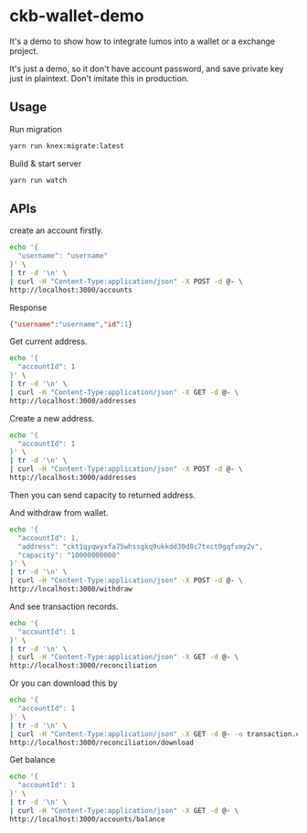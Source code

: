 # ckb-wallet-demo

It's a demo to show how to integrate lumos into a wallet or a exchange project.

It's just a demo, so it don't have account password, and save private key just in plaintext. Don't imitate this in production.

## Usage

Run migration

```bash
yarn run knex:migrate:latest
```

Build & start server

```bash
yarn run watch
```

## APIs

create an account firstly.

```bash
echo '{
  "username": "username"
}' \
| tr -d '\n' \
| curl -H "Content-Type:application/json" -X POST -d @- \
http://localhost:3000/accounts
```

Response
```json
{"username":"username","id":1}
```

Get current address.

```bash
echo '{
  "accountId": 1
}' \
| tr -d '\n' \
| curl -H "Content-Type:application/json" -X GET -d @- \
http://localhost:3000/addresses
```

Create a new address.

```bash
echo '{
  "accountId": 1
}' \
| tr -d '\n' \
| curl -H "Content-Type:application/json" -X POST -d @- \
http://localhost:3000/addresses
```

Then you can send capacity to returned address.

And withdraw from wallet.

```bash
echo '{
  "accountId": 1,
  "address": "ckt1qyqwyxfa75whssgkq9ukkdd30d8c7txct0gqfvmy2v",
  "capacity": "10000000000"
}' \
| tr -d '\n' \
| curl -H "Content-Type:application/json" -X POST -d @- \
http://localhost:3000/withdraw
```

And see transaction records.

```bash
echo '{
  "accountId": 1
}' \
| tr -d '\n' \
| curl -H "Content-Type:application/json" -X GET -d @- \
http://localhost:3000/reconciliation
```

Or you can download this by

```bash
echo '{
  "accountId": 1
}' \
| tr -d '\n' \
| curl -H "Content-Type:application/json" -X GET -d @- -o transaction.csv \
http://localhost:3000/reconciliation/download
```

Get balance

```bash
echo '{
  "accountId": 1
}' \
| tr -d '\n' \
| curl -H "Content-Type:application/json" -X GET -d @- \
http://localhost:3000/accounts/balance
```
